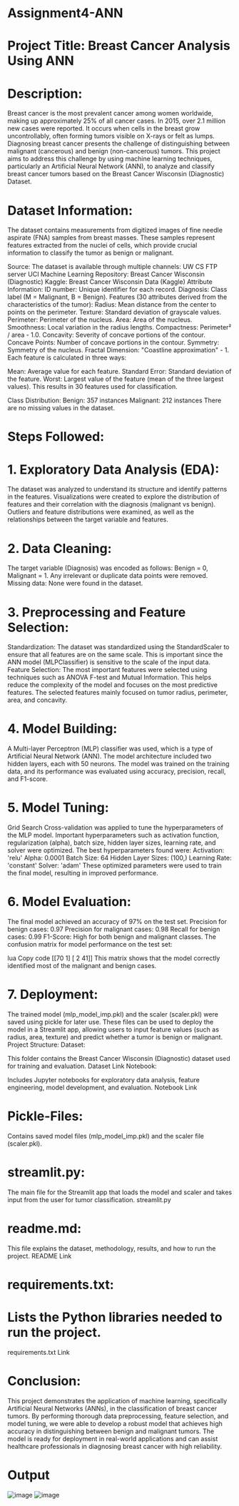 # Assignment4-ANN

# Project Title: Breast Cancer Analysis Using ANN
# Description:
Breast cancer is the most prevalent cancer among women worldwide, making up approximately 25% of all cancer cases. In 2015, over 2.1 million new cases were reported. It occurs when cells in the breast grow uncontrollably, often forming tumors visible on X-rays or felt as lumps. Diagnosing breast cancer presents the challenge of distinguishing between malignant (cancerous) and benign (non-cancerous) tumors. This project aims to address this challenge by using machine learning techniques, particularly an Artificial Neural Network (ANN), to analyze and classify breast cancer tumors based on the Breast Cancer Wisconsin (Diagnostic) Dataset.

# Dataset Information:
The dataset contains measurements from digitized images of fine needle aspirate (FNA) samples from breast masses. These samples represent features extracted from the nuclei of cells, which provide crucial information to classify the tumor as benign or malignant.

Source: The dataset is available through multiple channels:
UW CS FTP server
UCI Machine Learning Repository: Breast Cancer Wisconsin (Diagnostic)
Kaggle: Breast Cancer Wisconsin Data (Kaggle)
Attribute Information:
ID number: Unique identifier for each record.
Diagnosis: Class label (M = Malignant, B = Benign).
Features (30 attributes derived from the characteristics of the tumor):
Radius: Mean distance from the center to points on the perimeter.
Texture: Standard deviation of grayscale values.
Perimeter: Perimeter of the nucleus.
Area: Area of the nucleus.
Smoothness: Local variation in the radius lengths.
Compactness: Perimeter² / area - 1.0.
Concavity: Severity of concave portions of the contour.
Concave Points: Number of concave portions in the contour.
Symmetry: Symmetry of the nucleus.
Fractal Dimension: "Coastline approximation" - 1.
Each feature is calculated in three ways:

Mean: Average value for each feature.
Standard Error: Standard deviation of the feature.
Worst: Largest value of the feature (mean of the three largest values).
This results in 30 features used for classification.

Class Distribution:
Benign: 357 instances
Malignant: 212 instances
There are no missing values in the dataset.
# Steps Followed:
# 1. Exploratory Data Analysis (EDA):
The dataset was analyzed to understand its structure and identify patterns in the features.
Visualizations were created to explore the distribution of features and their correlation with the diagnosis (malignant vs benign).
Outliers and feature distributions were examined, as well as the relationships between the target variable and features.
# 2. Data Cleaning:
The target variable (Diagnosis) was encoded as follows: Benign = 0, Malignant = 1.
Any irrelevant or duplicate data points were removed.
Missing data: None were found in the dataset.
# 3. Preprocessing and Feature Selection:
Standardization: The dataset was standardized using the StandardScaler to ensure that all features are on the same scale. This is important since the ANN model (MLPClassifier) is sensitive to the scale of the input data.
Feature Selection: The most important features were selected using techniques such as ANOVA F-test and Mutual Information. This helps reduce the complexity of the model and focuses on the most predictive features. The selected features mainly focused on tumor radius, perimeter, area, and concavity.
# 4. Model Building:
A Multi-layer Perceptron (MLP) classifier was used, which is a type of Artificial Neural Network (ANN).
The model architecture included two hidden layers, each with 50 neurons.
The model was trained on the training data, and its performance was evaluated using accuracy, precision, recall, and F1-score.
# 5. Model Tuning:
Grid Search Cross-validation was applied to tune the hyperparameters of the MLP model. Important hyperparameters such as activation function, regularization (alpha), batch size, hidden layer sizes, learning rate, and solver were optimized.
The best hyperparameters found were:
Activation: 'relu'
Alpha: 0.0001
Batch Size: 64
Hidden Layer Sizes: (100,)
Learning Rate: 'constant'
Solver: 'adam'
These optimized parameters were used to train the final model, resulting in improved performance.

# 6. Model Evaluation:
The final model achieved an accuracy of 97% on the test set.
Precision for benign cases: 0.97
Precision for malignant cases: 0.98
Recall for benign cases: 0.99
F1-Score: High for both benign and malignant classes.
The confusion matrix for model performance on the test set:

lua
Copy code
[[70  1]
 [ 2 41]]
This matrix shows that the model correctly identified most of the malignant and benign cases.

# 7. Deployment:
The trained model (mlp_model_imp.pkl) and the scaler (scaler.pkl) were saved using pickle for later use.
These files can be used to deploy the model in a Streamlit app, allowing users to input feature values (such as radius, area, texture) and predict whether a tumor is benign or malignant.
Project Structure:
Dataset:

This folder contains the Breast Cancer Wisconsin (Diagnostic) dataset used for training and evaluation.
Dataset Link
Notebook:

Includes Jupyter notebooks for exploratory data analysis, feature engineering, model development, and evaluation.
Notebook Link

# Pickle-Files:
Contains saved model files (mlp_model_imp.pkl) and the scaler file (scaler.pkl).


# streamlit.py:
The main file for the Streamlit app that loads the model and scaler and takes input from the user for tumor classification.
streamlit.py

# readme.md:
This file explains the dataset, methodology, results, and how to run the project.
README Link

# requirements.txt:

# Lists the Python libraries needed to run the project.
requirements.txt Link

# Conclusion:
This project demonstrates the application of machine learning, specifically Artificial Neural Networks (ANNs), in the classification of breast cancer tumors. By performing thorough data preprocessing, feature selection, and model tuning, we were able to develop a robust model that achieves high accuracy in distinguishing between benign and malignant tumors. The model is ready for deployment in real-world applications and can assist healthcare professionals in diagnosing breast cancer with high reliability.

# Output
![image](https://github.com/user-attachments/assets/91e6f0fd-fb79-4719-9182-4b8cafb3bb56)
![image](https://github.com/user-attachments/assets/eaa2e4a8-ec8e-4adc-a733-bf6ffa6d6c34)


